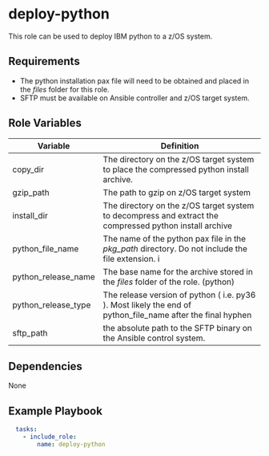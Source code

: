 deploy-python
=========

This role can be used to deploy IBM python to a z/OS system.

Requirements
------------

* The python installation pax file will need to be obtained and placed in the _files_ folder for this role.
* SFTP must be available on Ansible controller and z/OS target system.

Role Variables
--------------

| Variable            | Definition                                                                                                                                                                              |
|---------------------|-----------------------------------------------------------------------------------------------------------------------------------------------------------------------------------------|
| copy_dir            | The directory on the z/OS target system to place the compressed python install archive.                                                                                                 |
| gzip_path           | The path to gzip on z/OS target system                                                                                                                                                  |
| install_dir         | The directory on the z/OS target system to decompress and extract the compressed python install archive                                                                                 |
| python_file_name    | The name of the python pax file in the _pkg_path_ directory. Do not include the file extension. i                                                                                       |
| python_release_name | The base name for the archive stored in the _files_ folder of the role. (python)                                                                                                        |
| python_release_type | The release version of python ( i.e. py36 ). Most likely the end of python_file_name after the final hyphen                                                                             |
| sftp_path           | the absolute path to the SFTP binary on the Ansible control system.                                                                                                                     |

Dependencies
------------

None

Example Playbook
----------------

```yaml
  tasks:
    - include_role:
        name: deploy-python
```
